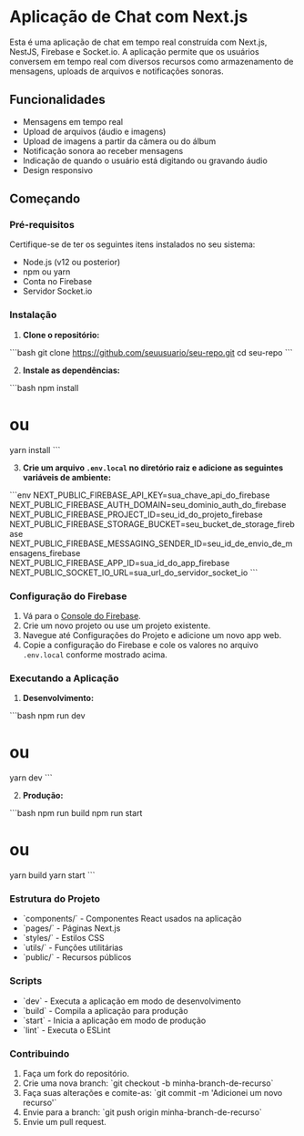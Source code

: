 
# Aplicação de Chat com Next.js

Esta é uma aplicação de chat em tempo real construída com Next.js, NestJS, Firebase e Socket.io. A aplicação permite que os usuários conversem em tempo real com diversos recursos como armazenamento de mensagens, uploads de arquivos e notificações sonoras.

## Funcionalidades

- Mensagens em tempo real
- Upload de arquivos (áudio e imagens)
- Upload de imagens a partir da câmera ou do álbum
- Notificação sonora ao receber mensagens
- Indicação de quando o usuário está digitando ou gravando áudio
- Design responsivo

## Começando

### Pré-requisitos

Certifique-se de ter os seguintes itens instalados no seu sistema:

- Node.js (v12 ou posterior)
- npm ou yarn
- Conta no Firebase
- Servidor Socket.io

### Instalação

1. **Clone o repositório:**

\`\`\`bash
git clone https://github.com/seuusuario/seu-repo.git
cd seu-repo
\`\`\`

2. **Instale as dependências:**

\`\`\`bash
npm install
# ou
yarn install
\`\`\`

3. **Crie um arquivo `.env.local` no diretório raiz e adicione as seguintes variáveis de ambiente:**

\`\`\`env
NEXT_PUBLIC_FIREBASE_API_KEY=sua_chave_api_do_firebase
NEXT_PUBLIC_FIREBASE_AUTH_DOMAIN=seu_dominio_auth_do_firebase
NEXT_PUBLIC_FIREBASE_PROJECT_ID=seu_id_do_projeto_firebase
NEXT_PUBLIC_FIREBASE_STORAGE_BUCKET=seu_bucket_de_storage_firebase
NEXT_PUBLIC_FIREBASE_MESSAGING_SENDER_ID=seu_id_de_envio_de_mensagens_firebase
NEXT_PUBLIC_FIREBASE_APP_ID=sua_id_do_app_firebase
NEXT_PUBLIC_SOCKET_IO_URL=sua_url_do_servidor_socket_io
\`\`\`

### Configuração do Firebase

1. Vá para o [Console do Firebase](https://console.firebase.google.com/).
2. Crie um novo projeto ou use um projeto existente.
3. Navegue até Configurações do Projeto e adicione um novo app web.
4. Copie a configuração do Firebase e cole os valores no arquivo `.env.local` conforme mostrado acima.

### Executando a Aplicação

1. **Desenvolvimento:**

\`\`\`bash
npm run dev
# ou
yarn dev
\`\`\`

2. **Produção:**

\`\`\`bash
npm run build
npm run start
# ou
yarn build
yarn start
\`\`\`

### Estrutura do Projeto

- \`components/\` - Componentes React usados na aplicação
- \`pages/\` - Páginas Next.js
- \`styles/\` - Estilos CSS
- \`utils/\` - Funções utilitárias
- \`public/\` - Recursos públicos

### Scripts

- \`dev\` - Executa a aplicação em modo de desenvolvimento
- \`build\` - Compila a aplicação para produção
- \`start\` - Inicia a aplicação em modo de produção
- \`lint\` - Executa o ESLint

### Contribuindo

1. Faça um fork do repositório.
2. Crie uma nova branch: \`git checkout -b minha-branch-de-recurso\`
3. Faça suas alterações e comite-as: \`git commit -m 'Adicionei um novo recurso'\`
4. Envie para a branch: \`git push origin minha-branch-de-recurso\`
5. Envie um pull request.
